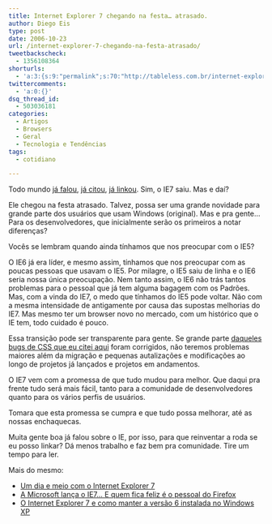 ```yaml
---
title: Internet Explorer 7 chegando na festa… atrasado.
author: Diego Eis
type: post
date: 2006-10-23
url: /internet-explorer-7-chegando-na-festa-atrasado/
tweetbackscheck:
  - 1356108364
shorturls:
  - 'a:3:{s:9:"permalink";s:70:"http://tableless.com.br/internet-explorer-7-chegando-na-festa-atrasado";s:7:"tinyurl";s:26:"http://tinyurl.com/3h3unmr";s:4:"isgd";s:19:"http://is.gd/gAW9De";}'
twittercomments:
  - 'a:0:{}'
dsq_thread_id:
  - 503036181
categories:
  - Artigos
  - Browsers
  - Geral
  - Tecnologia e Tendências
tags:
  - cotidiano

---
```

Todo mundo [já falou][1], [já citou][2], [já linkou][3]. Sim, o IE7 saiu. Mas e daí?

Ele chegou na festa atrasado. Talvez, possa ser uma grande novidade para grande parte dos usuários que usam Windows (original). Mas e pra gente&#8230; Para os desenvolvedores, que inicialmente serão os primeiros a notar diferenças?

Vocês se lembram quando ainda tínhamos que nos preocupar com o IE5?
  
O IE6 já era líder, e mesmo assim, tínhamos que nos preocupar com as poucas pessoas que usavam o IE5. Por milagre, o IE5 saiu de linha e o IE6 seria nossa única preocupação. Nem tanto assim, o IE6 não trás tantos problemas para o pessoal que já tem alguma bagagem com os Padrões. Mas, com a vinda do IE7, o medo que tínhamos do IE5 pode voltar. Não com a mesma intensidade de antigamente por causa das supostas melhorias do IE7. Mas mesmo ter um browser novo no mercado, com um histórico que o IE tem, todo cuidado é pouco.

Essa transição pode ser transparente para gente. Se grande parte [daqueles bugs de CSS que eu citei aqui][4] foram corrigidos, não teremos problemas maiores além da migração e pequenas autalizações e modificações ao longo de projetos já lançados e projetos em andamentos.

O IE7 vem com a promessa de que tudo mudou para melhor. Que daqui pra frente tudo será mais fácil, tanto para a comunidade de desenvolvedores quanto para os vários perfis de usuários.
  
Tomara que esta promessa se cumpra e que tudo possa melhorar, até as nossas enchaquecas.

Muita gente boa já falou sobre o IE, por isso, para que reinventar a roda se eu posso linkar? Dá menos trabalho e faz bem pra comunidade. Tire um tempo para ler.

Mais do mesmo:

  * [Um dia e meio com o Internet Explorer 7][1]
  * [A Microsoft lança o IE7&#8230; E quem fica feliz é o pessoal do Firefox][2]
  * [O Internet Explorer 7 e como manter a versão 6 instalada no Windows XP][3]

 [1]: http://brunotorres.net/2006/10/20/um-dia-e-meio-com-o-internet-explorer-7
 [2]: http://brunotorres.net/2006/10/19/microsoft-lanca-ie7
 [3]: http://www.revolucao.etc.br/archives/o-internet-explorer-7-e-como-manter-a-versao-6-instalada-no-windows-xp/
 [4]: http://tableless.com.br/mudancas-no-ie7